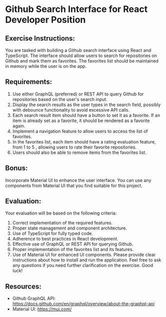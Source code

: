 # Github Search Interface for React Developer Position

## Exercise Instructions:

You are tasked with building a Github search interface using React and TypeScript. The interface
should allow users to search for repositories on Github and mark them as favorites. The favorites list
should be maintained in memory while the user is on the app.

## Requirements:

1. Use either GraphQL (preferred) or REST API to query Github for repositories based on the
   user's search input.
2. Display the search results as the user types in the search field, possibly with debounce
   functionality to avoid excessive API calls.
3. Each search result item should have a button to set it as a favorite. If an item is already set as
   a favorite, it should be rendered as a favorite again.
4. Implement a navigation feature to allow users to access the list of favorites.
5. In the favorites list, each item should have a rating evaluation feature, from 1 to 5 , allowing
   users to rate their favorite repositories.
6. Users should also be able to remove items from the favorites list.

## Bonus:

Incorporate Material UI to enhance the user interface. You can use any components from Material UI
that you find suitable for this project.

## Evaluation:

Your evaluation will be based on the following criteria:

1. Correct implementation of the required features.
2. Proper state management and component architecture.
3. Use of TypeScript for fully typed code.
4. Adherence to best practices in React development.
5. Effective use of GraphQL or REST API for querying Github.
6. Proper implementation of the favorites list and its features.
7. Use of Material UI for enhanced UI components.
   Please provide clear instructions about how to install and run the application. Feel free to ask any
   questions if you need further clarification on the exercise. Good luck!

## Resources:

- Github GraphQL API: https://docs.github.com/en/graphql/overview/about-the-graphql-api
- Material UI: https://mui.com/